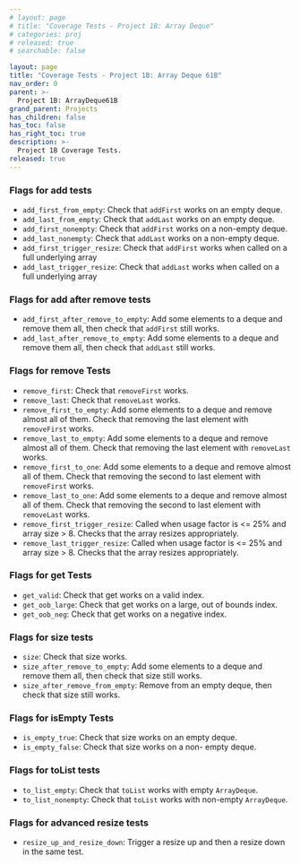 ```yaml
---
# layout: page
# title: "Coverage Tests - Project 1B: Array Deque"
# categories: proj
# released: true
# searchable: false

layout: page
title: "Coverage Tests - Project 1B: Array Deque 61B"
nav_order: 0
parent: >-
  Project 1B: ArrayDeque61B
grand_parent: Projects
has_children: false
has_toc: false
has_right_toc: true
description: >-
  Project 1B Coverage Tests.
released: true
---
```


### Flags for add tests

- `add_first_from_empty`: Check that `addFirst` works on an empty deque.
- `add_last_from_empty`: Check that `addLast` works on an empty deque.
- `add_first_nonempty`: Check that `addFirst` works on a non-empty deque.
- `add_last_nonempty`: Check that `addLast` works on a non-empty deque.
- `add_first_trigger_resize`: Check that `addFirst` works when called on a full underlying array
- `add_last_trigger_resize`: Check that `addLast` works when called on a full underlying array

### Flags for add after remove tests

- `add_first_after_remove_to_empty`: Add some elements to a deque and remove them all, then check that `addFirst` still works.
- `add_last_after_remove_to_empty`: Add some elements to a deque and remove them all, then check that `addLast` still works.

### Flags for remove Tests

- `remove_first`: Check that `removeFirst` works.
- `remove_last`: Check that `removeLast` works.
- `remove_first_to_empty`: Add some elements to a deque and remove almost all of them. Check that removing the last element with `removeFirst` works.
- `remove_last_to_empty`: Add some elements to a deque and remove almost all of them. Check that removing the last element with `removeLast` works.
- `remove_first_to_one`: Add some elements to a deque and remove almost all of them. Check that removing the second to last element with `removeFirst` works.
- `remove_last_to_one`: Add some elements to a deque and remove almost all of them. Check that removing the second to last element with `removeLast` works.
- `remove_first_trigger_resize`: Called when usage factor is <= 25% and array size > 8. Checks that the array resizes appropriately.
- `remove_last_trigger_resize`: Called when usage factor is <= 25% and array size > 8. Checks that the array resizes appropriately.

### Flags for get Tests

- `get_valid`: Check that get works on a valid index.
- `get_oob_large`: Check that get works on a large, out of bounds index.
- `get_oob_neg`: Check that get works on a negative index.

### Flags for size tests

- `size`: Check that size works.
- `size_after_remove_to_empty`: Add some elements to a deque and remove them all, then check that size still works.
- `size_after_remove_from_empty`: Remove from an empty deque, then check that size still works.

### Flags for isEmpty Tests

- `is_empty_true`: Check that size works on an empty deque.
- `is_empty_false`: Check that size works on a non- empty deque.

### Flags for toList tests

- `to_list_empty`: Check that `toList` works with empty `ArrayDeque`.
- `to_list_nonempty`: Check that `toList` works with non-empty `ArrayDeque`.

### Flags for advanced resize tests

- `resize_up_and_resize_down`: Trigger a resize up and then a resize down in the same test.
